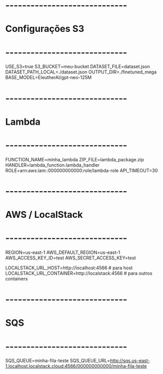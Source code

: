 # -----------------------------

# Configurações S3

# -----------------------------

USE_S3=true
S3_BUCKET=meu-bucket
DATASET_FILE=dataset.json  
DATASET_PATH_LOCAL=./dataset.json
OUTPUT_DIR=./finetuned_mega
BASE_MODEL=EleutherAI/gpt-neo-125M

# -----------------------------

# Lambda

# -----------------------------

FUNCTION_NAME=minha_lambda
ZIP_FILE=lambda_package.zip
HANDLER=lambda_function.lambda_handler
ROLE=arn:aws:iam::000000000000:role/lambda-role
API_TIMEOUT=30

# -----------------------------

# AWS / LocalStack

# -----------------------------

REGION=us-east-1
AWS_DEFAULT_REGION=us-east-1
AWS_ACCESS_KEY_ID=test
AWS_SECRET_ACCESS_KEY=test

LOCALSTACK_URL_HOST=http://localhost:4566 # para host
LOCALSTACK_URL_CONTAINER=http://localstack:4566 # para outros containers

# -----------------------------

# SQS

# -----------------------------

SQS_QUEUE=minha-fila-teste
SQS_QUEUE_URL=http://sqs.us-east-1.localhost.localstack.cloud:4566/000000000000/minha-fila-teste
